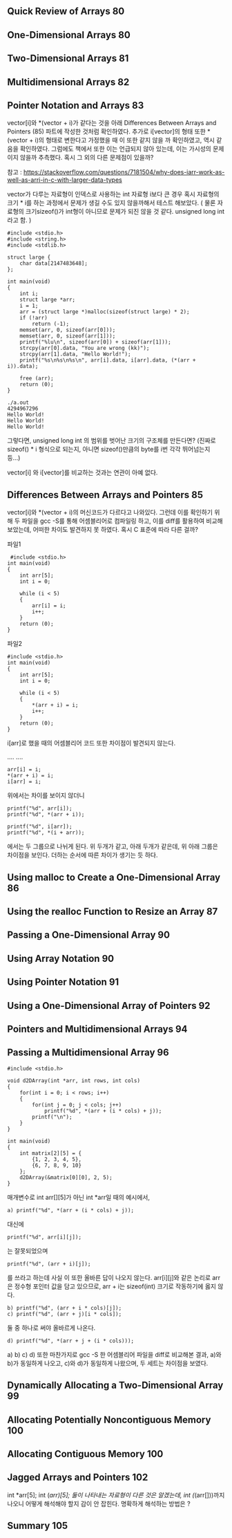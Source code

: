 
 Quick Review of Arrays 80
-
 One-Dimensional Arrays 80
-
 Two-Dimensional Arrays 81
-
 Multidimensional Arrays 82
-
 Pointer Notation and Arrays 83
-
 vector[i]와 *(vector + i)가 같다는 것을 아래 Differences Between Arrays and Pointers (85) 파트에 작성한 것처럼 확인하였다.
 추가로 i[vector]의 형태 또한 *(vector + i)의 형태로 변한다고 가정했을 때 이 또한 같지 않을 까 확인하였고, 역시 같음을 확인하였다.
 그럼에도 책에서 또한 이는 언급되지 않아 있는데, 이는 가시성의 문제이지 않을까 추측했다.
 혹시 그 외의 다른 문제점이 있을까?
 
 참고 : https://stackoverflow.com/questions/7181504/why-does-iarr-work-as-well-as-arri-in-c-with-larger-data-types 
 
 vector가 다루는 자료형이 인덱스로 사용하는 int 자료형 i보다 큰 경우 혹시 자료형의 크기 * i를 하는 과정에서 문제가 생길 수도 있지 않을까해서 테스트 해보았다. ( 물론 자료형의 크기sizeof()가 int형이 아니므로 문제가 되진 않을 것 같다. unsigned long int 라고 함. )

````
#include <stdio.h>
#include <string.h>
#include <stdlib.h>

struct large {
	char data[2147483648];
};

int	main(void)
{
	int i;
	struct large *arr;
	i = 1;
	arr	= (struct large *)malloc(sizeof(struct large) * 2);
	if (!arr)
		return (-1);
	memset(arr, 0, sizeof(arr[0]));
	memset(arr, 0, sizeof(arr[1]));
	printf("%lu\n", sizeof(arr[0]) + sizeof(arr[1]));
	strcpy(arr[0].data, "You are wrong (kk)");
	strcpy(arr[1].data, "Hello World!");
	printf("%s\n%s\n%s\n", arr[i].data, i[arr].data, (*(arr + i)).data);

	free (arr);
	return (0);
}
````

````
./a.out
4294967296
Hello World!
Hello World!
Hello World!
````

그렇다면, unsigned long int 의 범위를 벗어난 크기의 구조체를 만든다면? (진짜로 sizeof() * i 형식으로 되는지, 아니면 sizeof()만큼의 byte를 i번 각각 뛰어넘는지 등...)

vector[i] 와 i[vector]를 비교하는 것과는 연관이 아예 없다.

 Differences Between Arrays and Pointers 85
-
 vector[i]와 *(vector + i)의 머신코드가 다르다고 나와있다. 그런데 이를 확인하기 위해 두 파일을 gcc -S를 통해 어셈블리어로 컴파일링 하고, 이를 diff를 활용하여 비교해보았는데, 어떠한 차이도 발견하지 못 하였다. 혹시 C 표준에 따라 다른 걸까?
 
 파일1

````
 #include <stdio.h>
int	main(void)
{
	int arr[5];
	int i = 0;

	while (i < 5)
	{
		arr[i] = i;
		i++;
	}
	return (0); 
}
````

파일2

````
#include <stdio.h>
int	main(void)
{
	int arr[5];
	int i = 0;

	while (i < 5)
	{
		*(arr + i) = i;
		i++;
	}
	return (0);
}
````

i[arr]로 했을 때의 어셈블리어 코드 또한 차이점이 발견되지 않는다.

....
....

````
arr[i] = i;
*(arr + i) = i;
i[arr] = i;
````
위에서는 차이를 보이지 않더니

````
printf("%d", arr[i]);
printf("%d", *(arr + i));

printf("%d", i[arr]);
printf("%d", *(i + arr));
````
에서는 두 그룹으로 나뉘게 된다. 위 두개가 같고, 아래 두개가 같은데, 위 아래 그룹은 차이점을 보인다.
더하는 순서에 따른 차이가 생기는 듯 하다.

 Using malloc to Create a One-Dimensional Array 86
-
 Using the realloc Function to Resize an Array 87
-
 Passing a One-Dimensional Array 90
-
 Using Array Notation 90
-
 Using Pointer Notation 91
-
 Using a One-Dimensional Array of Pointers 92
-
 Pointers and Multidimensional Arrays 94
-
 Passing a Multidimensional Array 96
-

````
#include <stdio.h>

void d2DArray(int *arr, int rows, int cols)
{
	for(int i = 0; i < rows; i++)
	{
		for(int j = 0; j < cols; j++)
			printf("%d", *(arr + (i * cols) + j));
		printf("\n");
	}
}

int main(void)
{
	int matrix[2][5] = {
		{1, 2, 3, 4, 5},
		{6, 7, 8, 9, 10}
	};
	d2DArray(&matrix[0][0], 2, 5);
}
````
매개변수로 int arr[][5]가 아닌 int *arr일 때의 예시에서, 

````
a) printf("%d", *(arr + (i * cols) + j)); 
````
대신에
````
printf("%d", arr[i][j]); 
````
는 잘못되었으며
````
printf("%d", (arr + i)[j]); 
````
를 쓰라고 하는데 사실 이 또한 올바른 답이 나오지 않는다.
arr[i][j]와 같은 논리로 arr은 정수형 포인터 값을 담고 있으므로, arr + i는 sizeof(int) 크기로 작동하기에 옳지 않다.

````
b) printf("%d", (arr + i * cols)[j]);
c) printf("%d", (arr + j)[i * cols]);
````

둘 중 하나로 써야 올바르게 나온다.

````
d) printf("%d", *(arr + j + (i * cols)));
````

a) b) c) d) 또한 마찬가지로 gcc -S 한 어셈블리어 파일을 diff로 비교해본 결과, a)와 b)가 동일하게 나오고, c)와 d)가 동일하게 나왔으며, 두 세트는 차이점을 보였다.

 Dynamically Allocating a Two-Dimensional Array 99
-
 Allocating Potentially Noncontiguous Memory 100
-
 Allocating Contiguous Memory 100
-
 Jagged Arrays and Pointers 102
-
int *arr[5];
int (*arr)[5];
둘이 나타내는 자료형이 다른 것은 알겠는데, 
int (*(arr[]))까지 나오니 어떻게 해석해야 할지 감이 안 잡힌다.
명확하게 해석하는 방법은 ?

 Summary 105
-
